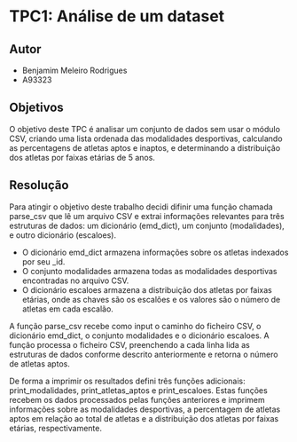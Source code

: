 # TPC1: Análise de um dataset

## Autor
- Benjamim Meleiro Rodrigues
- A93323

## Objetivos
O objetivo deste TPC é analisar um conjunto de dados sem usar o módulo CSV, criando uma lista ordenada das modalidades desportivas, calculando as percentagens de atletas aptos e inaptos, e determinando a distribuição dos atletas por faixas etárias de 5 anos.

## Resolução

Para atingir o objetivo deste trabalho decidi difinir uma função chamada parse_csv que lê um arquivo CSV e extrai informações relevantes para três estruturas de dados: um dicionário (emd_dict), um conjunto (modalidades), e outro dicionário (escaloes).

- O dicionário emd_dict armazena informações sobre os atletas indexados por seu _id. 
- O conjunto modalidades armazena todas as modalidades desportivas encontradas no arquivo CSV. 
- O dicionário escaloes armazena a distribuição dos atletas por faixas etárias, onde as chaves são os escalões e os valores são o número de atletas em cada escalão.

A função parse_csv recebe como input o caminho do ficheiro CSV, o dicionário emd_dict, o conjunto modalidades e o dicionário escaloes. A função processa o ficheiro CSV, preenchendo a cada linha lida as estruturas de dados conforme descrito anteriormente e retorna o número de atletas aptos.

De forma a imprimir os resultados defini três funções adicionais: print_modalidades, print_atletas_aptos e print_escaloes. Estas funções recebem os dados processados pelas funções anteriores e imprimem informações sobre as modalidades desportivas, a percentagem de atletas aptos em relação ao total de atletas e a distribuição dos atletas por faixas etárias, respectivamente.
